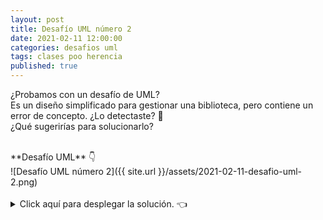 ```yaml
---
layout: post
title: Desafío UML número 2
date: 2021-02-11 12:00:00
categories: desafios uml
tags: clases poo herencia
published: true
---
```

¿Probamos con un desafío de UML?
<br />Es un diseño simplificado para gestionar una biblioteca, pero contiene un error de concepto. ¿Lo detectaste? 🔎
<br />¿Qué sugerirías para solucionarlo?

<br />
**Desafío UML** 👇
<br />
![Desafío UML número 2]({{ site.url }}/assets/2021-02-11-desafio-uml-2.png)
<br />&nbsp;

<details><summary>Click aquí para desplegar la solución. 👈</summary>
<br />✅ La clase Libro no debería heredar de Biblioteca, ya que la herencia define una relación de generalidad y un Libro no es una Biblioteca. Esto es así porque la herencia permite que las clases puedan descomponerse en otras más específicas, “heredando” las características comunes pero luego manteniendo para sí mismas las que no comparten. Si Libro hereda de Biblioteca, entonces cada Libro tendría también una colección de Socio, lo cual no tiene sentido.
<br />Entonces, puede corregirse el error haciendo que Biblioteca contenga una colección de objetos Libro.
<br /><pre>Clase Biblioteca {
    Lista<Socio> socios;
    Lista<Libro> libros;
}
Clase Socio {
    int numero;
    string nombre;
}
Clase Libro {
    int codigo;
    string titulo;
    string autor;
}</pre>
<br />
<div markdown="1">![Solución al desafío]({{ site.url }}/assets/2021-02-11-desafio-uml-2-solucion.png)
    </div></details>



